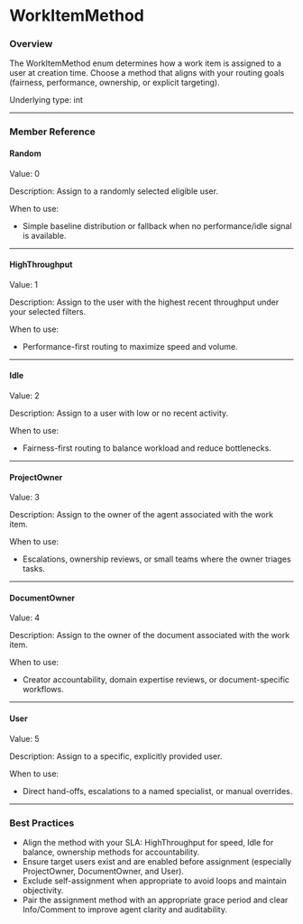 # WorkItemMethod

### Overview

The WorkItemMethod enum determines how a work item is assigned to a user at creation time. Choose a method that aligns with your routing goals (fairness, performance, ownership, or explicit targeting).

Underlying type: int

***

### Member Reference

#### Random

Value: 0

Description: Assign to a randomly selected eligible user.

When to use:

* Simple baseline distribution or fallback when no performance/idle signal is available.

***

#### HighThroughput

Value: 1

Description: Assign to the user with the highest recent throughput under your selected filters.

When to use:

* Performance-first routing to maximize speed and volume.

***

#### Idle

Value: 2

Description: Assign to a user with low or no recent activity.

When to use:

* Fairness-first routing to balance workload and reduce bottlenecks.

***

#### ProjectOwner

Value: 3

Description: Assign to the owner of the agent associated with the work item.

When to use:

* Escalations, ownership reviews, or small teams where the owner triages tasks.

***

#### DocumentOwner

Value: 4

Description: Assign to the owner of the document associated with the work item.

When to use:

* Creator accountability, domain expertise reviews, or document-specific workflows.

***

#### User

Value: 5

Description: Assign to a specific, explicitly provided user.

When to use:

* Direct hand-offs, escalations to a named specialist, or manual overrides.

***

### Best Practices

* Align the method with your SLA: HighThroughput for speed, Idle for balance, ownership methods for accountability.
* Ensure target users exist and are enabled before assignment (especially ProjectOwner, DocumentOwner, and User).
* Exclude self-assignment when appropriate to avoid loops and maintain objectivity.
* Pair the assignment method with an appropriate grace period and clear Info/Comment to improve agent clarity and auditability.

